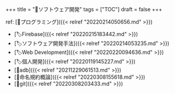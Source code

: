 +++
title = "📂ソフトウェア開発"
tags = ["TOC"]
draft = false
+++

ref: [📂プログラミング]({{< relref "20220214050656.md" >}})

-   [🏷Firebase]({{< relref "20220215183442.md" >}})
-   [🏷ソフトウェア開発手法]({{< relref "20220214053235.md" >}})
-   [🏷Web Development]({{< relref "20220220094636.md" >}})
-   [🏷個人開発]({{< relref "20220119145227.md" >}})
-   [📝adb]({{< relref "20211229061513.md" >}})
-   [📝命名規約概論]({{< relref "20220308155618.md" >}})
-   [📝git]({{< relref "20220308203433.md" >}})
